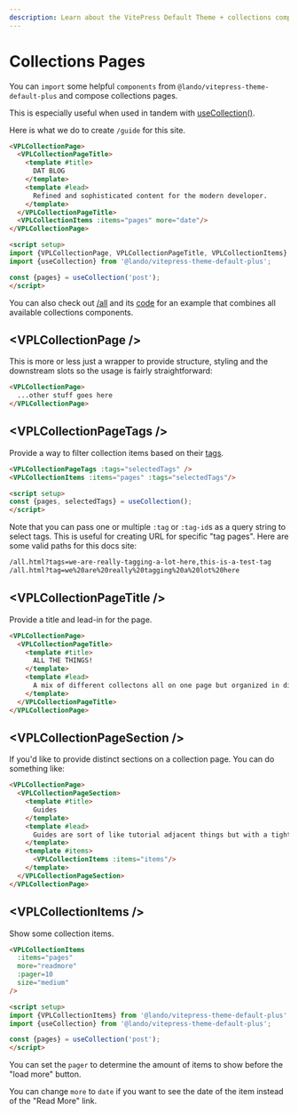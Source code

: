 ```yaml
---
description: Learn about the VitePress Default Theme + collections components.
---
```


# Collections Pages

You can `import` some helpful `components` from `@lando/vitepress-theme-default-plus` and compose collections pages.

This is especially useful when used in tandem with [useCollection()](../composables/use-collection.md).

Here is what we do to create `/guide` for this site.

```html
<VPLCollectionPage>
  <VPLCollectionPageTitle>
    <template #title>
      DAT BLOG
    </template>
    <template #lead>
      Refined and sophisticated content for the modern developer.
    </template>
  </VPLCollectionPageTitle>
  <VPLCollectionItems :items="pages" more="date"/>
</VPLCollectionPage>

<script setup>
import {VPLCollectionPage, VPLCollectionPageTitle, VPLCollectionItems} from '@lando/vitepress-theme-default-plus'
import {useCollection} from '@lando/vitepress-theme-default-plus';

const {pages} = useCollection('post');
</script>
```

You can also check out [/all](/all) and its [code](https://github.com/lando/vitepress-theme-default-plus/blob/main/docs/all.md) for an example that combines all available collections components.

## \<VPLCollectionPage />

This is more or less just a wrapper to provide structure, styling and the downstream slots so the usage is fairly straightforward:

```html
<VPLCollectionPage>
  ...other stuff goes here
</VPLCollectionPage>
```

## \<VPLCollectionPageTags />

Provide a way to filter collection items based on their [tags](../config/frontmatter#tags).

```html
<VPLCollectionPageTags :tags="selectedTags" />
<VPLCollectionItems :items="pages" :tags="selectedTags"/>

<script setup>
const {pages, selectedTags} = useCollection();
</script>
```

Note that you can pass one or multiple `:tag` or `:tag-id`s as a query string to select tags. This is useful for creating URL for specific "tag pages". Here are some valid paths for this docs site:

```bash
/all.html?tags=we-are-really-tagging-a-lot-here,this-is-a-test-tag
/all.html?tag=we%20are%20really%20tagging%20a%20lot%20here
```

## \<VPLCollectionPageTitle />

Provide a title and lead-in for the page.

```html
<VPLCollectionPage>
  <VPLCollectionPageTitle>
    <template #title>
      ALL THE THINGS!
    </template>
    <template #lead>
      A mix of different collectons all on one page but organized in different sections!
    </template>
  </VPLCollectionPageTitle>
</VPLCollectionPage>
```

## \<VPLCollectionPageSection />

If you'd like to provide distinct sections on a collection page. You can do something like:

```html
<VPLCollectionPage>
  <VPLCollectionPageSection>
    <template #title>
      Guides
    </template>
    <template #lead>
      Guides are sort of like tutorial adjacent things but with a tighter vibe.
    </template>
    <template #items>
      <VPLCollectionItems :items="items"/>
    </template>
  </VPLCollectionPageSection>
</VPLCollectionPage>
```

## \<VPLCollectionItems />

Show some collection items.

```html
<VPLCollectionItems
  :items="pages"
  more="readmore"
  :pager=10
  size="medium"
/>

<script setup>
import {VPLCollectionItems} from '@lando/vitepress-theme-default-plus'
import {useCollection} from '@lando/vitepress-theme-default-plus';

const {pages} = useCollection('post');
</script>
```

You can set the `pager` to determine the amount of items to show before the "load more" button.

You can change `more` to `date` if you want to see the date of the item instead of the "Read More" link.
